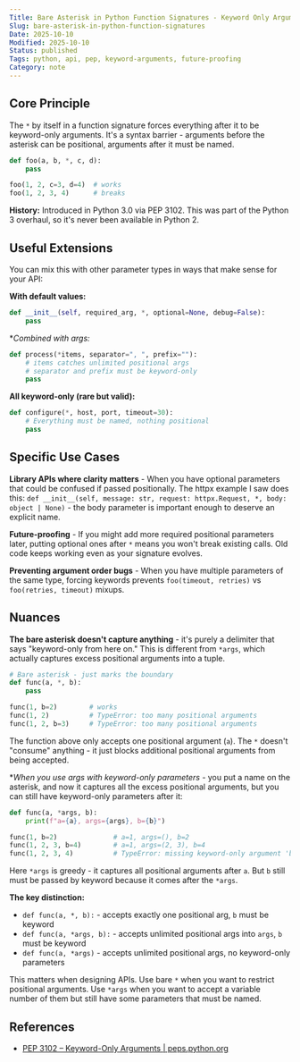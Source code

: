 ```yaml
---
Title: Bare Asterisk in Python Function Signatures - Keyword Only Arguments
Slug: bare-asterisk-in-python-function-signatures
Date: 2025-10-10
Modified: 2025-10-10
Status: published
Tags: python, api, pep, keyword-arguments, future-proofing
Category: note
---
```


## Core Principle

The `*` by itself in a function signature forces everything after it to be keyword-only arguments. It's a syntax barrier - arguments before the asterisk can be positional, arguments after it must be named.

```python
def foo(a, b, *, c, d):
    pass

foo(1, 2, c=3, d=4)  # works
foo(1, 2, 3, 4)      # breaks
```

**History:** Introduced in Python 3.0 via PEP 3102. This was part of the Python 3 overhaul, so it's never been available in Python 2.

## Useful Extensions

You can mix this with other parameter types in ways that make sense for your API:

**With default values:**

```python
def __init__(self, required_arg, *, optional=None, debug=False):
    pass
```

*_Combined with _args:__

```python
def process(*items, separator=", ", prefix=""):
    # items catches unlimited positional args
    # separator and prefix must be keyword-only
    pass
```

**All keyword-only (rare but valid):**

```python
def configure(*, host, port, timeout=30):
    # Everything must be named, nothing positional
    pass
```

## Specific Use Cases

**Library APIs where clarity matters** - When you have optional parameters that could be confused if passed positionally. The httpx example I saw does this: `def __init__(self, message: str, request: httpx.Request, *, body: object | None)` - the body parameter is important enough to deserve an explicit name.

**Future-proofing** - If you might add more required positional parameters later, putting optional ones after `*` means you won't break existing calls. Old code keeps working even as your signature evolves.

**Preventing argument order bugs** - When you have multiple parameters of the same type, forcing keywords prevents `foo(timeout, retries)` vs `foo(retries, timeout)` mixups.

## Nuances

**The bare asterisk doesn't capture anything** - it's purely a delimiter that says "keyword-only from here on." This is different from `*args`, which actually captures excess positional arguments into a tuple.

```python
# Bare asterisk - just marks the boundary
def func(a, *, b):
    pass

func(1, b=2)        # works
func(1, 2)          # TypeError: too many positional arguments
func(1, 2, b=3)     # TypeError: too many positional arguments
```

The function above only accepts one positional argument (`a`). The `*` doesn't "consume" anything - it just blocks additional positional arguments from being accepted.

*_When you use _args with keyword-only parameters__ - you put a name on the asterisk, and now it captures all the excess positional arguments, but you can still have keyword-only parameters after it:

```python
def func(a, *args, b):
    print(f"a={a}, args={args}, b={b}")

func(1, b=2)              # a=1, args=(), b=2
func(1, 2, 3, b=4)        # a=1, args=(2, 3), b=4
func(1, 2, 3, 4)          # TypeError: missing keyword-only argument 'b'
```

Here `*args` is greedy - it captures all positional arguments after `a`. But `b` still must be passed by keyword because it comes after the `*args`.

**The key distinction:**

- `def func(a, *, b):` - accepts exactly one positional arg, `b` must be keyword
- `def func(a, *args, b):` - accepts unlimited positional args into `args`, `b` must be keyword
- `def func(a, *args)` - accepts unlimited positional args, no keyword-only parameters

This matters when designing APIs. Use bare `*` when you want to restrict positional arguments. Use `*args` when you want to accept a variable number of them but still have some parameters that must be named.


## References
- [PEP 3102 – Keyword-Only Arguments \| peps.python.org](https://peps.python.org/pep-3102/)